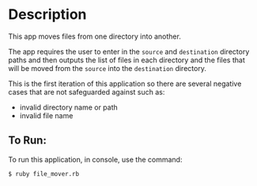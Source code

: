 # Description
This app moves files from one directory into another. 

The app requires the user to enter in the `source` and `destination` directory paths and then outputs the list of files in each directory and the files that will be moved from the `source` into the `destination` directory.

This is the first iteration of this application so there are several negative cases that are not safeguarded against such as:
* invalid directory name or path
* invalid file name

## To Run:
To run this application, in console, use the command:
```
$ ruby file_mover.rb
```